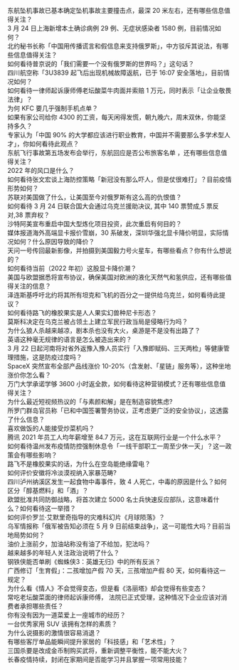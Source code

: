 东航坠机事故已基本确定坠机事故主要撞击点，最深 20 米左右，还有哪些信息值得关注？  
3 月 24 日上海新增本土确诊病例 29 例、无症状感染者 1580 例，目前情况如何？  
北约秘书长称「中国用传播谎言和假信息来支持俄罗斯」，中方驳斥其说法，有哪些信息值得关注？  
如何看待普京说的「我们需要一个没有俄罗斯的世界吗？」这句话？  
四川航空称「3U3839 起飞后出现机械故障返航，已于 16:07 安全落地」，目前情况如何？  
如何看待一律师起诉康师傅老坛酸菜牛肉面并索赔 1 万元，同时表示「让企业敬畏法律」？  
为何 KFC 要几乎强制手机点单？  
如果有家公司给你 4300 的工资，每天闲得发慌，朝九晚六，周末双休，你能坚持多久？  
专家认为「中国 90% 的大学都应该进行职业教育，中国并不需要那么多学术型人才」，你如何看待此观点？  
东航飞行事故第五场发布会举行，东航回应是否公布旅客名单 ，还有哪些信息值得关注？  
2022 年的风口是什么？  
如何看待张文宏谈上海防控策略「新冠没有那么吓人，但是仗很难打」？目前疫情形势如何？  
苏联对美国做了什么，让美国至今对俄罗斯有这么高的仇恨值？  
如何看待 3 月 24 日联合国大会通过乌克兰援助决议, 其中 140 票赞成,5 票反对,38 票弃权？  
沙特阿美宣布重启中国大型炼化项目投资，此次重启有何目的？  
媒体报道海外高端显卡报价雪崩，30 系破发，深圳华强北显卡降价明显，实际情况如何？什么原因导致的降价？  
天问一号传回最新影像，并拍摄到美国毅力号火星车，有哪些看点？你有什么想说的？  
如何看待当前（2022 年初）这股显卡降价潮？  
美国与欧盟据悉将宣布协议，确保美国对欧洲的液化天然气和氢供应，还有哪些值得关注的信息？  
泽连斯基呼吁北约将其所有坦克和飞机的百分之一提供给乌克兰，如何看待此提议？  
如何看待路飞的橡胶果实是人人果实幻兽种尼卡形态？  
莫斯科决定在乌克兰被占领土上建立军民行政当局是侵略行为吗？  
为什么狼人杀越来越凉，剧本杀也没有大火，桌游是不是没有出路了？  
英语这种毫无规律的语言是怎么被造出来的？  
3 月 22 日起河南将对省外返豫入豫人员实行「入豫即赋码、三天两检」等健康管理措施，这是防疫过度吗？  
SpaceX 突然宣布全部产品线涨价 10-20%（含发射、「星链」服务等），这种坐地涨价你怎么看？  
万门大学承诺学够 3600 小时返全款，如何看待这种营销模式？还有哪些信息值得关注？  
为什么最近短视频热议的「与素颜和解」是在制造容貌焦虑?  
所罗门群岛官员称「已和中国签署警务协议，正考虑更广泛的安全协议」，这透露了什么信息？  
喜欢做饭的人能接受炒菜机吗？  
腾讯 2021 年员工人均年薪增至 84.7 万元，这在互联网行业是一个什么水平？  
如何看待温州发布疫情防控强制休息令「一线干部职工一周至少休一天」？这一政策会有哪些影响？  
路飞不是橡胶果实的话，为什么在空岛能绝缘雷电？  
如何评价安徽将冷淡漠视纳入家暴范畴?  
四川泸州纳溪区发生一起食物中毒事件，致 4 人死亡，中毒的原因是什么？如何区分「醇基燃料」和「酒」？  
欧盟批准共同防御战略，将首次建立 5000 名士兵快速反应部队，这意味着什么？如何看待这一举措？  
如何评价罗兰·艾默里奇指导的灾难科幻片《月球陨落》？  
乌军情报称「俄军被告知必须在 5 月 9 日前结束战争」，这一可能性大吗？目前当地局势如何？  
油价上涨前夕，加油站称没有油了不给加，犯法吗？  
越来越多的年轻人关注政治说明了什么？  
钢铁侠能否单刷《蜘蛛侠3：英雄无归》中的所有反派？  
广西修订「生育假」：二孩增加产假 70 天，三孩增加产假 80 天，如何看待这一规定？  
为什么看《情人》不会觉得变态，但是看《洛丽塔》却会觉得有些变态？  
常吃老坛酸菜面的律师起诉康师傅， 法院已正式受理，这种情况下企业应该对消费者承担哪些责任？  
你有没有因为一道菜爱上一座城市的经历？  
一台优秀家用 SUV 该拥有怎样的素质？  
为什么说摄影的激情很容易消退？  
有哪些客厅单品能瞬间提升家居的「科技感」和「艺术性」？  
三国杀要是改成金币制购买武将，重新调整平衡性，能不能大火？  
长春疫情持续，封闭在家期间是否能学习并且掌握一项常用技能？  
